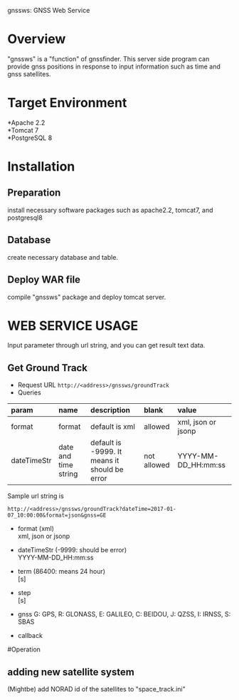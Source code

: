gnssws: GNSS Web Service

# Overview
"gnssws" is a "function" of gnssfinder. This server side program can provide gnss positions in response to input information such as time and gnss satellites. 

# Target Environment
*Apache 2.2  
*Tomcat 7  
*PostgreSQL 8  

# Installation
## Preparation
install necessary software packages such as apache2.2, tomcat7, and postgresql8

## Database
create necessary database and table.

## Deploy WAR file
compile "gnssws" package and deploy tomcat server.

# WEB SERVICE USAGE
Input parameter through url string, and you can get result text data.

## Get Ground Track
- Request URL
`http://<address>/gnssws/groundTrack`
- Queries

|param|name|description|blank|value|
|:---|:---|:-----------|:---|:----|
|format|format|default is xml|allowed|xml, json or jsonp|
|dateTimeStr| date and time string|default is -9999. It means it should be error|not allowed|YYYY-MM-DD_HH:mm:ss|


Sample url string is 

	http://<address>/gnssws/groundTrack?dateTime=2017-01-07_10:00:00&format=json&gnss=GE

- format (xml)  
	xml, json or jsonp
	
- dateTimeStr (-9999: should be error)  
	YYYY-MM-DD_HH:mm:ss
	
- term (86400: means 24 hour)  
	[s]
	
- step  
	[s]
	
- gnss
	G: GPS, R: GLONASS, E: GALILEO, C: BEIDOU, J: QZSS, I: IRNSS, S: SBAS
	
- callback
	 
#Operation
## adding new satellite system
(Mightbe) add NORAD id of the satellites to "space_track.ini"

